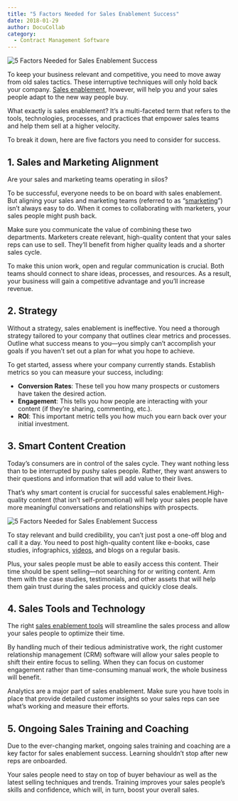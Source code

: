 ```yaml
---
title: "5 Factors Needed for Sales Enablement Success"
date: 2018-01-29
author: DocuCollab
category:
  - Contract Management Software
---
```


![5 Factors Needed for Sales Enablement Success](/img/blog/2758-e1517216481367-850x429.jpg)



To keep your business relevant and competitive, you need to move away from old sales tactics. These interruptive techniques will only hold back your company. [Sales enablement](https://www.saleshub.ca/sales-enablement), however, will help you and your sales people adapt to the new way people buy.

What exactly is sales enablement? It’s a multi-faceted term that refers to the tools, technologies, processes, and practices that empower sales teams and help them sell at a higher velocity.

To break it down, here are five factors you need to consider for success.

## 1. Sales and Marketing Alignment

Are your sales and marketing teams operating in silos?

To be successful, everyone needs to be on board with sales enablement. But aligning your sales and marketing teams (referred to as “[smarketing](https://blog.hubspot.com/marketing/definition-smarketing-under-100-words?__hstc=156880356.28821807d5fadeaea93a6df4d8e86c9c.1453310149418.1496855707105.1496930289276.49&__hssc=156880356.3.1496930289276&__hsfp=948391544#sm.0001fsshj97o4dgdt5h1ihtvoa2j8)”) isn’t always easy to do. When it comes to collaborating with marketers, your sales people might push back.

Make sure you communicate the value of combining these two departments. Marketers create relevant, high-quality content that your sales reps can use to sell. They’ll benefit from higher quality leads and a shorter sales cycle.

To make this union work, open and regular communication is crucial. Both teams should connect to share ideas, processes, and resources. As a result, your business will gain a competitive advantage and you’ll increase revenue.

## 2. Strategy

Without a strategy, sales enablement is ineffective. You need a thorough strategy tailored to your company that outlines clear metrics and processes. Outline what success means to you—you simply can’t accomplish your goals if you haven’t set out a plan for what you hope to achieve.

To get started, assess where your company currently stands. Establish metrics so you can measure your success, including:

- **Conversion Rates**: These tell you how many prospects or customers have taken the desired action.
- **Engagement**: This tells you how people are interacting with your content (if they’re sharing, commenting, etc.).
- **ROI**: This important metric tells you how much you earn back over your initial investment.

## 3. Smart Content Creation

Today’s consumers are in control of the sales cycle. They want nothing less than to be interrupted by pushy sales people. Rather, they want answers to their questions and information that will add value to their lives.

That’s why smart content is crucial for successful sales enablement.High-quality content (that isn’t self-promotional) will help your sales people have more meaningful conversations and relationships with prospects.

![5 Factors Needed for Sales Enablement Success](/img/blog/people-shaking-cooperation-business-inspiring_1150-1700.jpg)

To stay relevant and build credibility, you can’t just post a one-off blog and call it a day. You need to post high-quality content like e-books, case studies, infographics, [videos](http://www.adweek.com/digital/video-is-increasingly-important-in-content-marketing-infographic/), and blogs on a regular basis.

Plus, your sales people must be able to easily access this content. Their time should be spent selling—not searching for or writing content. Arm them with the case studies, testimonials, and other assets that will help them gain trust during the sales process and quickly close deals.

 

 

## 

## 4. Sales Tools and Technology

The right [sales enablement tools](https://www.saleshub.ca/blog/what-are-sales-enablement-tools) will streamline the sales process and allow your sales people to optimize their time.

By handling much of their tedious administrative work, the right customer relationship management (CRM) software will allow your sales people to shift their entire focus to selling. When they can focus on customer engagement rather than time-consuming manual work, the whole business will benefit.

Analytics are a major part of sales enablement. Make sure you have tools in place that provide detailed customer insights so your sales reps can see what’s working and measure their efforts.

## 5. Ongoing Sales Training and Coaching

Due to the ever-changing market, ongoing sales training and coaching are a key factor for sales enablement success. Learning shouldn’t stop after new reps are onboarded.

Your sales people need to stay on top of buyer behaviour as well as the latest selling techniques and trends. Training improves your sales people’s skills and confidence, which will, in turn, boost your overall sales.

 
